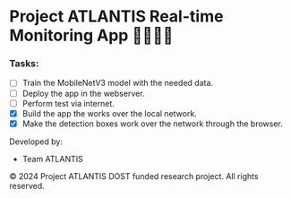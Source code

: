 # Project ATLANTIS Real-time Monitoring App 🤖🐠🌿🎥

### Tasks:
- [ ] Train the MobileNetV3 model with the needed data.
- [ ] Deploy the app in the webserver.
- [ ] Perform test via internet.
- [x] Build the app the works over the local network.
- [x] Make the detection boxes work over the network through the browser.

Developed by:
- Team ATLANTIS

© 2024 Project ATLANTIS DOST funded research project. All rights reserved.
